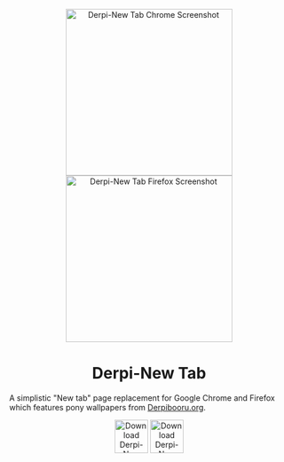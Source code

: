<p align="center"><img src="https://raw.githubusercontent.com/ponydevs/Derpi-NewTab/master/screenshots/chrome/2%20Display%20with%20info.png" alt="Derpi-New Tab Chrome Screenshot" width="300px"> <img src="https://raw.githubusercontent.com/ponydevs/Derpi-NewTab/master/screenshots/firefox/2%20Display%20with%20info.png" alt="Derpi-New Tab Firefox Screenshot" width="300px"></p>
<h1 align="center">Derpi-New Tab</h1>

A simplistic "New tab" page replacement for Google Chrome and Firefox which features pony wallpapers from [Derpibooru.org](http://derpibooru.org/).

<p align="center"><a href="https://chrome.google.com/webstore/detail/derpi-new-tab/noggelkbkffdifgemicnanbkghjkoipl"><img src="https://developer.chrome.com/webstore/images/ChromeWebStore_BadgeWBorder_v2_340x96.png" height="60" alt="Download Derpi-New Tab from the Chrome Web Store"></a> <a href="https://addons.mozilla.org/en-US/firefox/addon/derpi-newtab/"><img src="https://addons.cdn.mozilla.net/static/img/addons-buttons/AMO-button_1.png" height="60" alt="Download Derpi-New Tab from Firefox Add-ons"></a></p>
